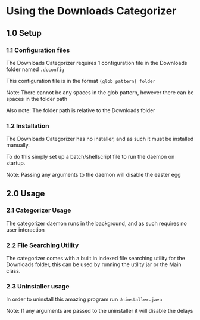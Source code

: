 # Using the Downloads Categorizer

## 1.0 Setup

### 1.1 Configuration files

The Downloads Categorizer requires 1 configuration file in the Downloads folder named `.dcconfig`

This configuration file is in the format `(glob pattern) folder`

Note: There cannot be any spaces in the glob pattern, however there can be spaces in the folder path

Also note: The folder path is relative to the Downloads folder

### 1.2 Installation

The Downloads Categorizer has no installer, and as such it must be installed manually.

To do this simply set up a batch/shellscript file to run the daemon on startup.

Note: Passing any arguments to the daemon will disable the easter egg

## 2.0 Usage

### 2.1 Categorizer Usage

The categorizer daemon runs in the background, and as such requires no user interaction

### 2.2 File Searching Utility

The categorizer comes with a built in indexed file searching utility for the Downloads folder, this can be used by running the utility jar or the Main class.

### 2.3 Uninstaller usage

In order to uninstall this amazing program run `Uninstaller.java`

Note: If any arguments are passed to the uninstaller it will disable the delays